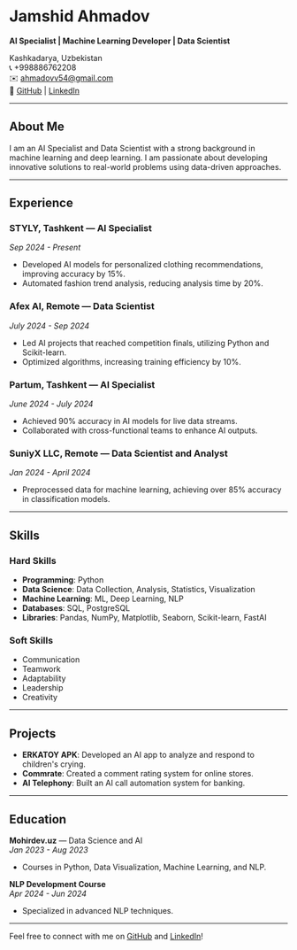 # Jamshid Ahmadov

**AI Specialist | Machine Learning Developer | Data Scientist**

Kashkadarya, Uzbekistan  
📞 +998886762208  
✉️ [ahmadovv54@gmail.com](mailto:ahmadovv54@gmail.com)  
🔗 [GitHub](https://github.com/jamshid-ds) | [LinkedIn](https://linkedin.com/in/jamshid-ds)  

---

## About Me

I am an AI Specialist and Data Scientist with a strong background in machine learning and deep learning. I am passionate about developing innovative solutions to real-world problems using data-driven approaches.

---

## Experience

### STYLY, Tashkent — **AI Specialist**  
*Sep 2024 - Present*  
- Developed AI models for personalized clothing recommendations, improving accuracy by 15%.  
- Automated fashion trend analysis, reducing analysis time by 20%.

### Afex AI, Remote — **Data Scientist**  
*July 2024 - Sep 2024*  
- Led AI projects that reached competition finals, utilizing Python and Scikit-learn.  
- Optimized algorithms, increasing training efficiency by 10%.

### Partum, Tashkent — **AI Specialist**  
*June 2024 - July 2024*  
- Achieved 90% accuracy in AI models for live data streams.  
- Collaborated with cross-functional teams to enhance AI outputs.

### SuniyX LLC, Remote — **Data Scientist and Analyst**  
*Jan 2024 - April 2024*  
- Preprocessed data for machine learning, achieving over 85% accuracy in classification models.

---

## Skills

### Hard Skills
- **Programming**: Python  
- **Data Science**: Data Collection, Analysis, Statistics, Visualization  
- **Machine Learning**: ML, Deep Learning, NLP  
- **Databases**: SQL, PostgreSQL  
- **Libraries**: Pandas, NumPy, Matplotlib, Seaborn, Scikit-learn, FastAI  

### Soft Skills
- Communication  
- Teamwork  
- Adaptability  
- Leadership  
- Creativity  

---

## Projects

- **ERKATOY APK**: Developed an AI app to analyze and respond to children's crying.  
- **Commrate**: Created a comment rating system for online stores.  
- **AI Telephony**: Built an AI call automation system for banking.

---

## Education

**Mohirdev.uz** — Data Science and AI  
*Jan 2023 - Aug 2023*  
- Courses in Python, Data Visualization, Machine Learning, and NLP.

**NLP Development Course**  
*Apr 2024 - Jun 2024*  
- Specialized in advanced NLP techniques.

---

Feel free to connect with me on [GitHub](https://github.com/jamshid-ds) and [LinkedIn](https://linkedin.com/in/jamshid-ds)!

